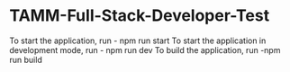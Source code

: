 # TAMM-Full-Stack-Developer-Test

 To start the application, run - npm run start
 To start the application in development mode, run - npm run dev
 To build the application, run -npm run build
